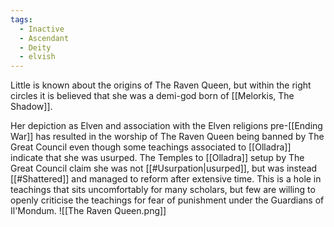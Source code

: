 ```yaml
---
tags:
  - Inactive
  - Ascendant
  - Deity
  - elvish
---
```

Little is known about the origins of The Raven Queen, but within the right circles it is believed that she was a demi-god born of [[Melorkis, The Shadow]].

Her depiction as Elven and association with the Elven religions pre-[[Ending War]] has resulted in the worship of The Raven Queen being banned by The Great Council even though some teachings associated to [[Olladra]] indicate that she was usurped. The Temples to [[Olladra]] setup by The Great Council claim she was not [[#Usurpation|usurped]], but was instead [[#Shattered]] and managed to reform after extensive time. This is a hole in teachings that sits uncomfortably for many scholars, but few are willing to openly criticise the teachings for fear of punishment under the Guardians of Il'Mondum.
![[The Raven Queen.png]]